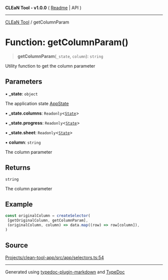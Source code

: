 **CLEaN Tool - v1.0.0** ( [Readme](../README.md) \| API )

***

[CLEaN Tool](../exports.md) / getColumnParam

# Function: getColumnParam()

> **getColumnParam**(`_state`, `column`): `string`

Utility function to get the column parameter

## Parameters

▪ **\_state**: `object`

The application state [AppState](../type-aliases/AppState.md)

▪ **\_state.columns**: `Readonly`\<[`State`](../private/interfaces/State.md)\>

▪ **\_state.progress**: `Readonly`\<[`State`](../private/interfaces/State.md)\>

▪ **\_state.sheet**: `Readonly`\<[`State`](../interfaces/State.md)\>

▪ **column**: `string`

The column parameter

## Returns

`string`

The column parameter

## Example

```ts
const originalColumn = createSelector(
 [getOriginalColumn, getColumnParam],
 (originalColumn, column) => data.map((row) => row[column]),
)
```

## Source

[Projects/clean-tool-app/src/app/selectors.ts:54](https://github.com/yuckyh/clean-tool-app/)

***

Generated using [typedoc-plugin-markdown](https://www.npmjs.com/package/typedoc-plugin-markdown) and [TypeDoc](https://typedoc.org/)
